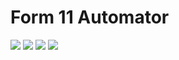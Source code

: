 # Form 11 Automator


<img src="screenshots/" />
<img src="screenshots/" />
<img src="screenshots/" />
<img src="screenshots/" />
